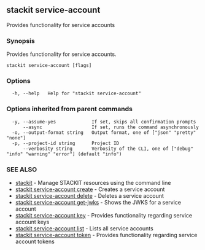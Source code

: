 ## stackit service-account

Provides functionality for service accounts

### Synopsis

Provides functionality for service accounts.

```
stackit service-account [flags]
```

### Options

```
  -h, --help   Help for "stackit service-account"
```

### Options inherited from parent commands

```
  -y, --assume-yes             If set, skips all confirmation prompts
      --async                  If set, runs the command asynchronously
  -o, --output-format string   Output format, one of ["json" "pretty" "none"]
  -p, --project-id string      Project ID
      --verbosity string       Verbosity of the CLI, one of ["debug" "info" "warning" "error"] (default "info")
```

### SEE ALSO

* [stackit](./stackit.md)	 - Manage STACKIT resources using the command line
* [stackit service-account create](./stackit_service-account_create.md)	 - Creates a service account
* [stackit service-account delete](./stackit_service-account_delete.md)	 - Deletes a service account
* [stackit service-account get-jwks](./stackit_service-account_get-jwks.md)	 - Shows the JWKS for a service account
* [stackit service-account key](./stackit_service-account_key.md)	 - Provides functionality regarding service account keys
* [stackit service-account list](./stackit_service-account_list.md)	 - Lists all service accounts
* [stackit service-account token](./stackit_service-account_token.md)	 - Provides functionality regarding service account tokens


